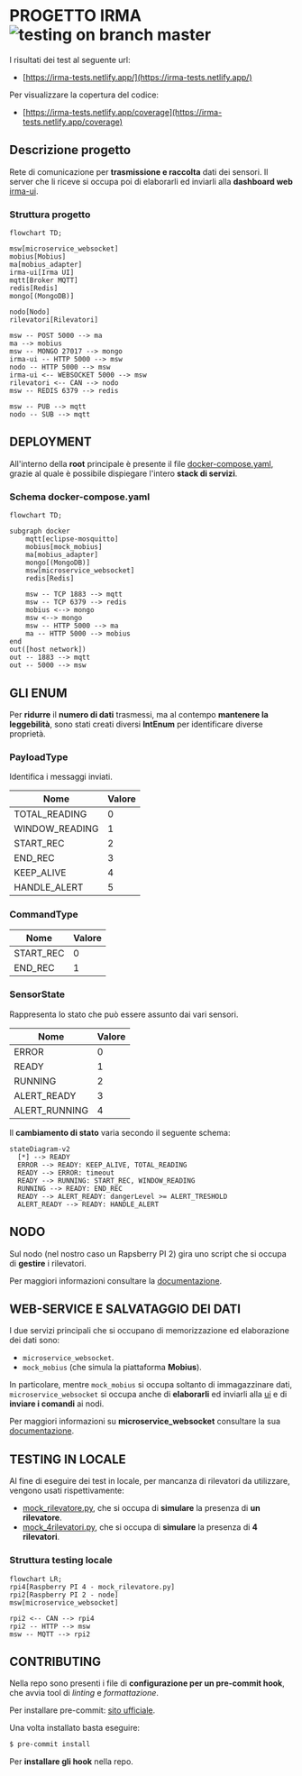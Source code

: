 # PROGETTO IRMA ![testing on branch master](https://github.com/monemasrl/irma/actions/workflows/irma-ci.yml/badge.svg?branch=master)

I risultati dei test al seguente url:

- [https://irma-tests.netlify.app/](https://irma-tests.netlify.app/)

Per visualizzare la copertura del codice:

- [https://irma-tests.netlify.app/coverage](https://irma-tests.netlify.app/coverage)

## Descrizione progetto

Rete di comunicazione per **trasmissione e raccolta** dati dei sensori. Il server che li riceve si occupa poi di elaborarli ed inviarli alla **dashboard web** [irma-ui](https://github.com/monemasrl/irma-ui.git).

### Struttura progetto

```mermaid
flowchart TD;

msw[microservice_websocket]
mobius[Mobius]
ma[mobius_adapter]
irma-ui[Irma UI]
mqtt[Broker MQTT]
redis[Redis]
mongo[(MongoDB)]

nodo[Nodo]
rilevatori[Rilevatori]

msw -- POST 5000 --> ma
ma --> mobius
msw -- MONGO 27017 --> mongo
irma-ui -- HTTP 5000 --> msw
nodo -- HTTP 5000 --> msw
irma-ui <-- WEBSOCKET 5000 --> msw
rilevatori <-- CAN --> nodo
msw -- REDIS 6379 --> redis

msw -- PUB --> mqtt
nodo -- SUB --> mqtt
```

## DEPLOYMENT

All'interno della **root** principale è presente il file [docker-compose.yaml](./docker-compose.yaml), grazie al quale è possibile dispiegare l'intero **stack di servizi**.

### Schema docker-compose.yaml

```mermaid
flowchart TD;

subgraph docker
    mqtt[eclipse-mosquitto]
    mobius[mock_mobius]
    ma[mobius_adapter]
    mongo[(MongoDB)]
    msw[microservice_websocket]
    redis[Redis]

    msw -- TCP 1883 --> mqtt
    msw -- TCP 6379 --> redis
    mobius <--> mongo
    msw <--> mongo
    msw -- HTTP 5000 --> ma
    ma -- HTTP 5000 --> mobius
end
out([host network])
out -- 1883 --> mqtt
out -- 5000 --> msw

```

## GLI ENUM

Per **ridurre** il **numero di dati** trasmessi, ma al contempo **mantenere la leggebilità**, sono stati creati diversi **IntEnum** per identificare diverse proprietà.

### PayloadType

Identifica i messaggi inviati.

| Nome           | Valore |
| -------------- | ------ |
| TOTAL_READING  | 0      |
| WINDOW_READING | 1      |
| START_REC      | 2      |
| END_REC        | 3      |
| KEEP_ALIVE     | 4      |
| HANDLE_ALERT   | 5      |

### CommandType

| Nome      | Valore |
| --------- | ------ |
| START_REC | 0      |
| END_REC   | 1      |

### SensorState

Rappresenta lo stato che può essere assunto dai vari sensori.

| Nome          | Valore |
| ------------- | ------ |
| ERROR         | 0      |
| READY         | 1      |
| RUNNING       | 2      |
| ALERT_READY   | 3      |
| ALERT_RUNNING | 4      |

Il **cambiamento di stato** varia secondo il seguente schema:

```mermaid
stateDiagram-v2
  [*] --> READY
  ERROR --> READY: KEEP_ALIVE, TOTAL_READING
  READY --> ERROR: timeout
  READY --> RUNNING: START_REC, WINDOW_READING
  RUNNING --> READY: END_REC
  READY --> ALERT_READY: dangerLevel >= ALERT_TRESHOLD
  ALERT_READY --> READY: HANDLE_ALERT
```

## NODO

Sul nodo (nel nostro caso un Rapsberry PI 2) gira uno script che si occupa di **gestire** i rilevatori.

Per maggiori informazioni consultare la [documentazione](./node/node.md).

## WEB-SERVICE E SALVATAGGIO DEI DATI

I due servizi principali che si occupano di memorizzazione ed elaborazione dei dati sono:

- `microservice_websocket`.
- `mock_mobius` (che simula la piattaforma **Mobius**).

In particolare, mentre `mock_mobius` si occupa soltanto di immagazzinare dati, `microservice_websocket` si occupa anche di **elaborarli** ed inviarli alla [ui](https://github.com/monemasrl/irma-ui.git) e di **inviare i comandi** ai nodi.

Per maggiori informazioni su **microservice_websocket** consultare la sua [documentazione](./backend/backend.md).

## TESTING IN LOCALE

Al fine di eseguire dei test in locale, per mancanza di rilevatori da utilizzare, vengono usati rispettivamente:

- [mock_rilevatore.py](./utils/mock_rilevatore.py), che si occupa di **simulare** la presenza di **un rilevatore**.
- [mock_4rilevatori.py](./utils/mock_rilevatore.py), che si occupa di **simulare** la presenza di **4 rilevatori**.

### Struttura testing locale

```mermaid
flowchart LR;
rpi4[Raspberry PI 4 - mock_rilevatore.py]
rpi2[Raspberry PI 2 - node]
msw[microservice_websocket]

rpi2 <-- CAN --> rpi4
rpi2 -- HTTP --> msw
msw -- MQTT --> rpi2
```

## CONTRIBUTING

Nella repo sono presenti i file di **configurazione per un pre-commit hook**, che avvia tool di _linting_ e _formattazione_.

Per installare pre-commit: [sito ufficiale](https://pre-commit.com/).

Una volta installato basta eseguire:

```bash
$ pre-commit install
```

Per **installare gli hook** nella repo.
